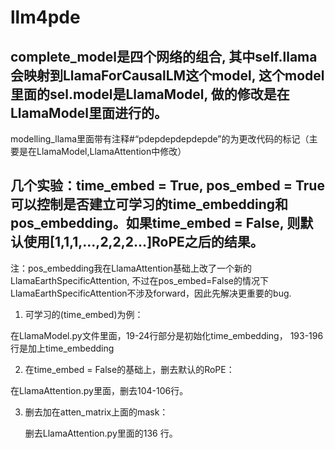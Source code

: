 # llm4pde

## complete_model是四个网络的组合, 其中self.llama会映射到LlamaForCausalLM这个model, 这个model里面的sel.model是LlamaModel, 做的修改是在LlamaModel里面进行的。

modelling_llama里面带有注释#“pdepdepdepdepde”的为更改代码的标记（主要是在LlamaModel,LlamaAttention中修改）

## 几个实验：time_embed = True, pos_embed = True可以控制是否建立可学习的time_embedding和pos_embedding。如果time_embed = False, 则默认使用[1,1,1,...,2,2,2...]RoPE之后的结果。

注：pos_embedding我在LlamaAttention基础上改了一个新的LlamaEarthSpecificAttention, 不过在pos_embed=False的情况下LlamaEarthSpecificAttention不涉及forward，因此先解决更重要的bug.

1. 可学习的(time_embed)为例：

在LlamaModel.py文件里面，19-24行部分是初始化time_embedding， 193-196行是加上time_embedding

2. 在time_embed = False的基础上，删去默认的RoPE：

在LlamaAttention.py里面，删去104-106行。

3. 删去加在atten_matrix上面的mask：

   删去LlamaAttention.py里面的136 行。






